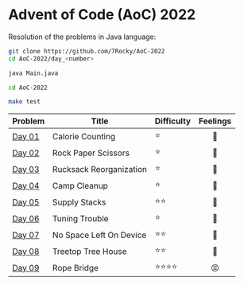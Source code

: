 # Advent of Code (AoC) 2022

Resolution of the problems in Java language:

```bash
git clone https://github.com/7Rocky/AoC-2022
cd AoC-2022/day_<number>

java Main.java
```

```bash
cd AoC-2022

make test
```

| Problem          | Title                   | Difficulty                     | Feelings         |
| ---------------- | ----------------------- | ------------------------------ |:----------------:|
| [Day 01](day_01) | Calorie Counting        | :star:                         | :shrug:          |
| [Day 02](day_02) | Rock Paper Scissors     | :star:                         | :shrug:          |
| [Day 03](day_03) | Rucksack Reorganization | :star:                         | :raised_eyebrow: |
| [Day 04](day_04) | Camp Cleanup            | :star:                         | :thinking:       |
| [Day 05](day_05) | Supply Stacks           | :star::star:                   | :star_struck:    |
| [Day 06](day_06) | Tuning Trouble          | :star:                         | :shrug:          |
| [Day 07](day_07) | No Space Left On Device | :star::star:                   | :blue_heart:     |
| [Day 08](day_08) | Treetop Tree House      | :star::star:                   | :thinking:       |
| [Day 09](day_09) | Rope Bridge             | :star::star::star::star:       | :rage:           |
